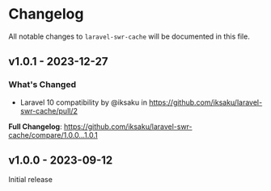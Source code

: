 # Changelog

All notable changes to `laravel-swr-cache` will be documented in this file.

## v1.0.1 - 2023-12-27

### What's Changed

* Laravel 10 compatibility by @iksaku in https://github.com/iksaku/laravel-swr-cache/pull/2

**Full Changelog**: https://github.com/iksaku/laravel-swr-cache/compare/1.0.0...1.0.1

## v1.0.0 - 2023-09-12

Initial release
